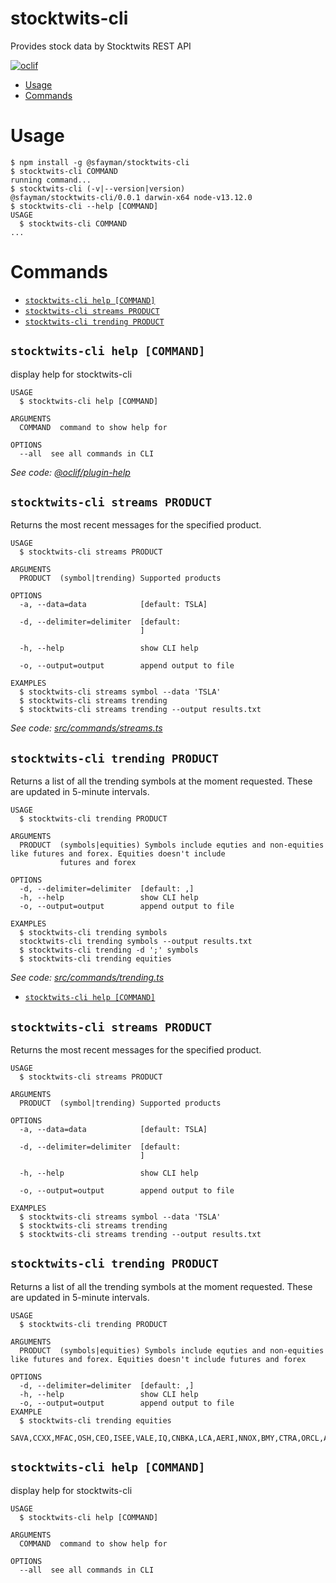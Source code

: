 stocktwits-cli
=======

Provides stock data by Stocktwits REST API

[![oclif](https://img.shields.io/badge/cli-oclif-brightgreen.svg)](https://oclif.io)

<!-- toc -->
* [Usage](#usage)
* [Commands](#commands)
<!-- tocstop -->
# Usage
<!-- usage -->
```sh-session
$ npm install -g @sfayman/stocktwits-cli
$ stocktwits-cli COMMAND
running command...
$ stocktwits-cli (-v|--version|version)
@sfayman/stocktwits-cli/0.0.1 darwin-x64 node-v13.12.0
$ stocktwits-cli --help [COMMAND]
USAGE
  $ stocktwits-cli COMMAND
...
```
<!-- usagestop -->
# Commands
<!-- commands -->
* [`stocktwits-cli help [COMMAND]`](#stocktwits-cli-help-command)
* [`stocktwits-cli streams PRODUCT`](#stocktwits-cli-streams-product)
* [`stocktwits-cli trending PRODUCT`](#stocktwits-cli-trending-product)

## `stocktwits-cli help [COMMAND]`

display help for stocktwits-cli

```
USAGE
  $ stocktwits-cli help [COMMAND]

ARGUMENTS
  COMMAND  command to show help for

OPTIONS
  --all  see all commands in CLI
```

_See code: [@oclif/plugin-help](https://github.com/oclif/plugin-help/blob/v3.2.0/src/commands/help.ts)_

## `stocktwits-cli streams PRODUCT`

Returns the most recent messages for the specified product.

```
USAGE
  $ stocktwits-cli streams PRODUCT

ARGUMENTS
  PRODUCT  (symbol|trending) Supported products

OPTIONS
  -a, --data=data            [default: TSLA]

  -d, --delimiter=delimiter  [default:
                             ]

  -h, --help                 show CLI help

  -o, --output=output        append output to file

EXAMPLES
  $ stocktwits-cli streams symbol --data 'TSLA'
  $ stocktwits-cli streams trending
  $ stocktwits-cli streams trending --output results.txt
```

_See code: [src/commands/streams.ts](https://github.com/sergfa/stocktwits-cli/blob/v0.0.1/src/commands/streams.ts)_

## `stocktwits-cli trending PRODUCT`

Returns a list of all the trending symbols at the moment requested. These are updated in 5-minute intervals.

```
USAGE
  $ stocktwits-cli trending PRODUCT

ARGUMENTS
  PRODUCT  (symbols|equities) Symbols include equties and non-equities like futures and forex. Equities doesn't include
           futures and forex

OPTIONS
  -d, --delimiter=delimiter  [default: ,]
  -h, --help                 show CLI help
  -o, --output=output        append output to file

EXAMPLES
  $ stocktwits-cli trending symbols
  stocktwits-cli trending symbols --output results.txt
  $ stocktwits-cli trending -d ';' symbols
  $ stocktwits-cli trending equities
```

_See code: [src/commands/trending.ts](https://github.com/sergfa/stocktwits-cli/blob/v0.0.1/src/commands/trending.ts)_
<!-- commandsstop -->
* [`stocktwits-cli help [COMMAND]`](#stocktwits-cli-help-command)

## `stocktwits-cli streams PRODUCT`
Returns the most recent messages for the specified product.

```
USAGE
  $ stocktwits-cli streams PRODUCT

ARGUMENTS
  PRODUCT  (symbol|trending) Supported products

OPTIONS
  -a, --data=data            [default: TSLA]

  -d, --delimiter=delimiter  [default: 
                             ]

  -h, --help                 show CLI help

  -o, --output=output        append output to file

EXAMPLES
  $ stocktwits-cli streams symbol --data 'TSLA'
  $ stocktwits-cli streams trending
  $ stocktwits-cli streams trending --output results.txt

```  

## `stocktwits-cli trending PRODUCT`

Returns a list of all the trending symbols at the moment requested. These are updated in 5-minute intervals.

```
USAGE
  $ stocktwits-cli trending PRODUCT

ARGUMENTS
  PRODUCT  (symbols|equities) Symbols include equties and non-equities like futures and forex. Equities doesn't include futures and forex

OPTIONS
  -d, --delimiter=delimiter  [default: ,]
  -h, --help                 show CLI help
  -o, --output=output        append output to file
EXAMPLE
  $ stocktwits-cli trending equities
  SAVA,CCXX,MFAC,OSH,CEO,ISEE,VALE,IQ,CNBKA,LCA,AERI,NNOX,BMY,CTRA,ORCL,AVDL,SNAP,MA,SOAC,WMT,HLT,SUPN,HSY,HAL,BMI,SGMO,BLNK,GRAF,CPE,MAT
```

## `stocktwits-cli help [COMMAND]`

display help for stocktwits-cli

```
USAGE
  $ stocktwits-cli help [COMMAND]

ARGUMENTS
  COMMAND  command to show help for

OPTIONS
  --all  see all commands in CLI
```
